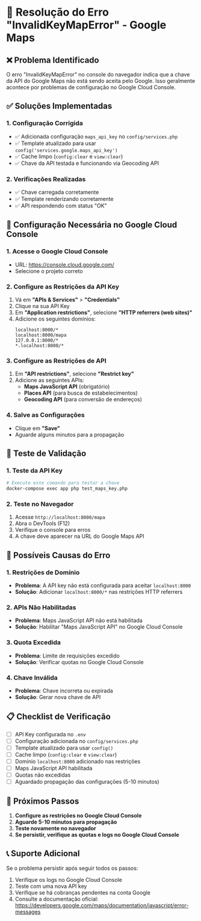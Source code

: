 # 🔧 Resolução do Erro "InvalidKeyMapError" - Google Maps

## ❌ Problema Identificado

O erro "InvalidKeyMapError" no console do navegador indica que a chave da API do Google Maps não está sendo aceita pelo Google. Isso geralmente acontece por problemas de configuração no Google Cloud Console.

## ✅ Soluções Implementadas

### 1. Configuração Corrigida
- ✅ Adicionada configuração `maps_api_key` no `config/services.php`
- ✅ Template atualizado para usar `config('services.google.maps_api_key')`
- ✅ Cache limpo (`config:clear` e `view:clear`)
- ✅ Chave da API testada e funcionando via Geocoding API

### 2. Verificações Realizadas
- ✅ Chave carregada corretamente
- ✅ Template renderizando corretamente
- ✅ API respondendo com status "OK"

## 🔧 Configuração Necessária no Google Cloud Console

### 1. Acesse o Google Cloud Console
- URL: https://console.cloud.google.com/
- Selecione o projeto correto

### 2. Configure as Restrições da API Key
1. Vá em **"APIs & Services"** > **"Credentials"**
2. Clique na sua API Key
3. Em **"Application restrictions"**, selecione **"HTTP referrers (web sites)"**
4. Adicione os seguintes domínios:
   ```
   localhost:8000/*
   localhost:8000/mapa
   127.0.0.1:8000/*
   *.localhost:8000/*
   ```

### 3. Configure as Restrições de API
1. Em **"API restrictions"**, selecione **"Restrict key"**
2. Adicione as seguintes APIs:
   - **Maps JavaScript API** (obrigatório)
   - **Places API** (para busca de estabelecimentos)
   - **Geocoding API** (para conversão de endereços)

### 4. Salve as Configurações
- Clique em **"Save"**
- Aguarde alguns minutos para a propagação

## 🧪 Teste de Validação

### 1. Teste da API Key
```bash
# Execute este comando para testar a chave
docker-compose exec app php test_maps_key.php
```

### 2. Teste no Navegador
1. Acesse `http://localhost:8000/mapa`
2. Abra o DevTools (F12)
3. Verifique o console para erros
4. A chave deve aparecer na URL do Google Maps API

## 🚨 Possíveis Causas do Erro

### 1. Restrições de Domínio
- **Problema**: A API key não está configurada para aceitar `localhost:8000`
- **Solução**: Adicionar `localhost:8000/*` nas restrições HTTP referrers

### 2. APIs Não Habilitadas
- **Problema**: Maps JavaScript API não está habilitada
- **Solução**: Habilitar "Maps JavaScript API" no Google Cloud Console

### 3. Quota Excedida
- **Problema**: Limite de requisições excedido
- **Solução**: Verificar quotas no Google Cloud Console

### 4. Chave Inválida
- **Problema**: Chave incorreta ou expirada
- **Solução**: Gerar nova chave de API

## 📋 Checklist de Verificação

- [ ] API Key configurada no `.env`
- [ ] Configuração adicionada no `config/services.php`
- [ ] Template atualizado para usar `config()`
- [ ] Cache limpo (`config:clear` e `view:clear`)
- [ ] Domínio `localhost:8000` adicionado nas restrições
- [ ] Maps JavaScript API habilitada
- [ ] Quotas não excedidas
- [ ] Aguardado propagação das configurações (5-10 minutos)

## 🔄 Próximos Passos

1. **Configure as restrições no Google Cloud Console**
2. **Aguarde 5-10 minutos para propagação**
3. **Teste novamente no navegador**
4. **Se persistir, verifique as quotas e logs no Google Cloud Console**

## 📞 Suporte Adicional

Se o problema persistir após seguir todos os passos:
1. Verifique os logs no Google Cloud Console
2. Teste com uma nova API key
3. Verifique se há cobranças pendentes na conta Google
4. Consulte a documentação oficial: https://developers.google.com/maps/documentation/javascript/error-messages
